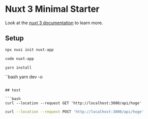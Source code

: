 # Nuxt 3 Minimal Starter

Look at the [nuxt 3 documentation](https://v3.nuxtjs.org) to learn more.

## Setup

```bash
npx nuxi init nuxt-app
```

```bash
code nuxt-app
```

```bash
yarn install
```

``bash
yarn dev -o
```

## test

```bash
curl --location --request GET 'http://localhost:3000/api/hoge'
```

```bash
curl --location --request POST 'http://localhost:3000/api/hoge'
```
